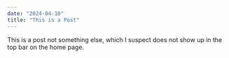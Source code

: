 ```yaml
---
date: "2024-04-10"
title: "This is a Post"
---
```


This is a post not something else, which I suspect does not show up in the top bar on the home page.